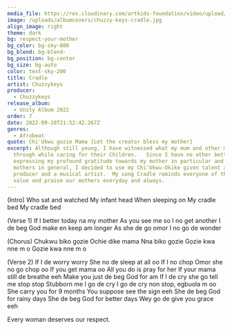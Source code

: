 ```yaml
---
media_file: https://res.cloudinary.com/artkids-foundation/video/upload/v1664797977/07._Chuzzykeys_-_Cradle_cupvin.mp3
image: /uploads/albumcovers/chuzzy-keys-cradle.jpg
align_image: right
theme: dark
bg: respect-your-mother
bg_color: bg-sky-800
bg_blend: bg-blend-
bg_position: bg-center
bg_size: bg-auto
color: text-sky-200
title: Cradle
artist: Chuzzykeys
producer:
  - Chuzzykeys
release_album:
  - Unity Album 2022
order: 7
date: 2022-09-28T21:52:42.267Z
genres:
  - Afrobeat
quote: Chi'Ukwu gozie Mama [Let the creator bless my mother]
excerpt: Although still young, I have witnessed what my mum and other mums go
  through while caring for their Children.   Since I have no other better way of
  expressing my profound gratitude towards my mother in particular and all
  mothers in general, I decided to use my Chi'Ukwu-Okike given talent as a music
  producer and a musical artist.  My song Cradle reminds everyone of the need to
  value and praise our mothers everyday and always.
---
```

(Intro)
Who sat and watched
My infant head
When sleeping on
My cradle bed
My cradle bed

(Verse 1)
If I better today na my mother
As you see me so I no get another
I de beg God make en keep am longer
As she de go omor I no go de wonder

(Chorus)
Chukwu biko gọzie
Ochie dike mama
Nna biko gọzie
Gọzie kwa nne m o
Gọzie kwa nne m o

(Verse 2)
If I de worry worry
She no de sleep at all oo
If I no chop
Omor she no go chop oo
If you get mama oo
All you do is pray for her
If your mama still de breathe eeh
Make you just de beg God for am
If I de cry she go tell me stop stop
Stubborn me I go de cry
I go de cry non stop, egbuola m oo
She carry you for 9 months
You suppose see the sign eeh
She de beg God for rainy days
She de beg God for better days
Wey go de give you grace eeh

Every woman deserves our respect.
